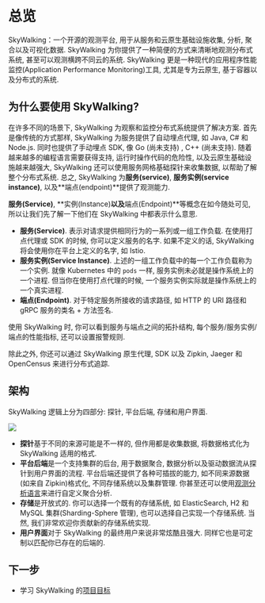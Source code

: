 # 总览

SkyWalking：一个开源的观测平台, 用于从服务和云原生基础设施收集, 分析, 聚合以及可视化数据. 
SkyWalking 为你提供了一种简便的方式来清晰地观测分布式系统, 甚至可以观测横跨不同云的系统. 
SkyWalking 更是一种现代的应用程序性能监控(Application Performance Monitoring)工具, 尤其是专为云原生, 基于容器以及分布式的系统. 

## 为什么要使用 SkyWalking?

在许多不同的场景下, SkyWalking 为观察和监控分布式系统提供了解决方案. 
首先是像传统的方式那样, SkyWalking 为服务提供了自动埋点代理, 如 Java, C# 和 Node.js. 
同时也提供了手动埋点 SDK, 像 Go (尚未支持) , C++ (尚未支持). 
随着越来越多的编程语言需要获得支持, 运行时操作代码的危险性, 以及云原生基础设施越来越强大, 
SkyWalking 还可以使用服务网格基础探针来收集数据, 以帮助了解整个分布式系统. 
总之, SkyWalking 为**服务(service)**, **服务实例(service instance)**, 以及**端点(endpoint)**提供了观测能力.

**服务(Service)**, **实例(Instance)**以及**端点(Endpoint)**等概念在如今随处可见, 所以让我们先了解一下他们在 SkyWalking 中都表示什么意思.

- **服务(Service)**. 表示对请求提供相同行为的一系列或一组工作负载. 在使用打点代理或 SDK 的时候,
	你可以定义服务的名字. 如果不定义的话, SkyWalking 将会使用你在平台上定义的名字, 如 Istio.
- **服务实例(Service Instance)**. 上述的一组工作负载中的每一个工作负载称为一个实例. 就像 Kubernetes 中的 `pods` 一样,
	服务实例未必就是操作系统上的一个进程. 但当你在使用打点代理的时候, 一个服务实例实际就是操作系统上的一个真实进程.
- **端点(Endpoint)**. 对于特定服务所接收的请求路径, 如 HTTP 的 URI 路径和 gRPC 服务的类名 + 方法签名.

使用 SkyWalking 时, 你可以看到服务与端点之间的拓扑结构, 每个服务/服务实例/端点的性能指标, 还可以设置报警规则.

除此之外, 你还可以通过 SkyWalking 原生代理, SDK 以及 Zipkin, Jaeger 和 OpenCensus 来进行分布式追踪.

## 架构

SkyWalking 逻辑上分为四部分: 探针, 平台后端, 存储和用户界面.

<img src="http://skywalking.apache.org/assets/frame.jpeg"/>

- **探针**基于不同的来源可能是不一样的, 但作用都是收集数据, 将数据格式化为 SkyWalking 适用的格式.
- **平台后端**是一个支持集群的后台, 用于数据聚合, 数据分析以及驱动数据流从探针到用户界面的流程.
	平台后端还提供了各种可插拔的能力, 如不同来源数据(如来自 Zipkin)格式化, 不同存储系统以及集群管理.
	你甚至还可以使用[观测分析语言](oal.md)来进行自定义聚合分析.
- **存储**是开放式的. 你可以选择一个既有的存储系统, 如 ElasticSearch, H2 和 MySQL 集群(Sharding-Sphere 管理),
	也可以选择自己实现一个存储系统. 当然, 我们非常欢迎你贡献新的存储系统实现.
- **用户界面**对于 SkyWalking 的最终用户来说非常炫酷且强大. 同样它也是可定制以匹配你已存在的后端的.

## 下一步

- 学习 SkyWalking 的[项目目标](project-goals.md)
